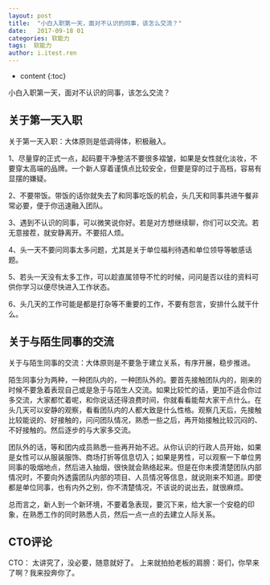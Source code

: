 ```yaml
---
layout: post
title:  "小白入职第一天，面对不认识的同事，该怎么交流？"
date:   2017-09-18 01
categories: 软能力
tags:  软能力
author: i.itest.ren
---
```


* content
{:toc}

小白入职第一天，面对不认识的同事，该怎么交流？







## 关于第一天入职 ##

关于第一天入职：大体原则是低调得体，积极融入。

1、尽量穿的正式一点，起码要干净整洁不要很多褶皱，如果是女性就化淡妆，不要穿太高端的品牌。一个新人穿着谨慎点比较安全，但要是穿的过于高档，容易有显摆的嫌疑。

2、不要带饭。带饭的话你就失去了和同事吃饭的机会，头几天和同事共进午餐非常必要，便于你迅速融入团队。

3、遇到不认识的同事，可以微笑说你好。若是对方想继续聊，你们可以交流。若无意接茬，就安静离开。不要招人烦。

4、头一天不要问同事太多问题，尤其是关于单位福利待遇和单位领导等敏感话题。

5、若头一天没有太多工作，可以趁直属领导不忙的时候，问问是否以往的资料可供你学习以便尽快进入工作状态。

6、头几天的工作可能是都是打杂等不重要的工作，不要有怨言，安排什么就干什么。

## 关于与陌生同事的交流 ##

关于与陌生同事的交流：大体原则是不要急于建立关系，有序开展，稳步推进。

陌生同事分为两种，一种团队内的，一种团队外的。要首先接触团队内的，刚来的时候不要急着表现自己或是急于与陌生人交流。如果比较忙的话，更加不适合你过多交流，大家都忙着呢，和你说话还得浪费时间，你就看看能帮大家干点什么。在头几天可以安静的观察，看看团队内的人都大致是什么性格。观察几天后，先接触比较能说的、好接触的，问问团队情况，熟悉一些之后，再开始接触比较沉闷的、不好接触的。然后逐步的与大家多交流。

团队外的话，等和团内成员熟悉一些再开始不迟。从你认识的行政人员开始，如果是女性可以从服装服饰、商场打折等信息切入；如果是男性，可以观察一下单位男同事的吸烟地点，然后进入抽烟，很快就会熟络起来。但是在你未摸清楚团队内部情况时，不要向外透露团队内部的项目、人员情况等信息，就说刚来不知道。即使都是单位同事，也有内外之别，你不清楚情况，不该说的说出去，就很麻烦。

总而言之，新人到一个新环境，不要着急表现，要沉下来，给大家一个安稳的印象，在熟悉工作的同时熟悉人员，然后一点一点的去建立人际关系。

## CTO评论 ##

CTO：
太讲究了，没必要，随意就好了。
上来就拍拍老板的肩膀：哥们，你早来了啊？我来投奔你了。

